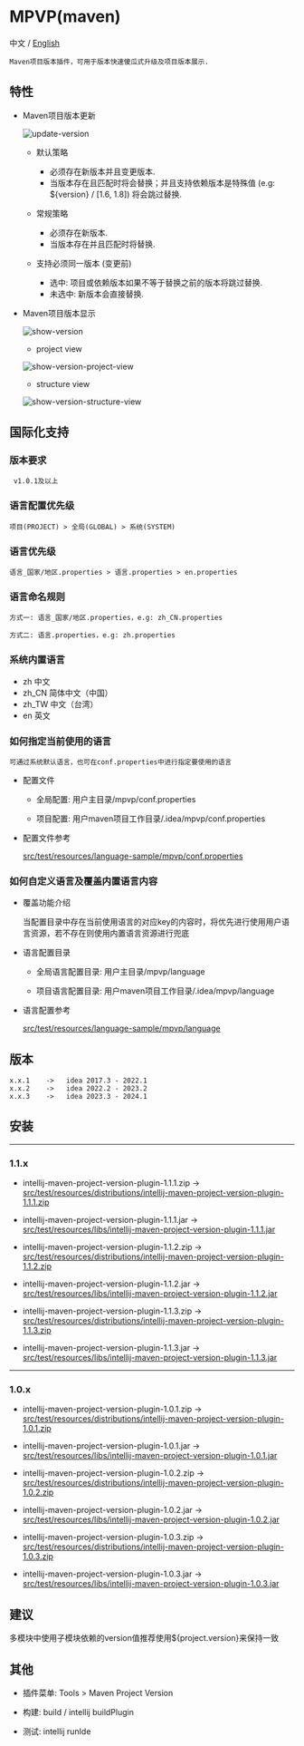 # MPVP(maven) 

  中文 / [English](readme_en.md)


    Maven项目版本插件，可用于版本快速傻瓜式升级及项目版本展示.
  
   
## 特性

+ Maven项目版本更新
    
    ![update-version](src/test/resources/picture/update-version.png)
    
    - 默认策略 
    
        - 必须存在新版本并且变更版本.
        - 当版本存在且匹配时将会替换；并且支持依赖版本是特殊值 (e.g: ${version} / [1.6, 1.8]) 将会跳过替换.
    
    - 常规策略 
    
        - 必须存在新版本.
        - 当版本存在并且匹配时将替换.
     
    - 支持必须同一版本 (变更前) 
     
        - 选中: 项目或依赖版本如果不等于替换之前的版本将跳过替换.
        - 未选中: 新版本会直接替换.

     

+ Maven项目版本显示
    
    ![show-version](src/test/resources/picture/show-version.png) 
    
    - project view
   
    ![show-version-project-view](src/test/resources/picture/show-version-project-view.png) 

    - structure view

    ![show-version-structure-view](src/test/resources/picture/show-version-structure-view.png) 
          

## 国际化支持
  
  ### 版本要求
  
     v1.0.1及以上

  ### 语言配置优先级
  
    项目(PROJECT) > 全局(GLOBAL) > 系统(SYSTEM)

  ### 语言优先级
  
    语言_国家/地区.properties > 语言.properties > en.properties

  ### 语言命名规则
  
    方式一: 语言_国家/地区.properties，e.g: zh_CN.properties
  
    方式二: 语言.properties，e.g: zh.properties

  
  ### 系统内置语言
  
   + zh         中文
   + zh_CN      简体中文（中国）
   + zh_TW      中文（台湾）
   + en         英文
      
  
  ### 如何指定当前使用的语言
  
    可通过系统默认语言，也可在conf.properties中进行指定要使用的语言
    
  - 配置文件
   
    + 全局配置: 用户主目录/mpvp/conf.properties
     
    + 项目配置: 用户maven项目工作目录/.idea/mpvp/conf.properties
   
  - 配置文件参考
   
     [src/test/resources/language-sample/mpvp/conf.properties](src/test/resources/language-sample/mpvp/conf.properties)
   
  
  ### 如何自定义语言及覆盖内置语言内容
    
  - 覆盖功能介绍
    
    当配置目录中存在当前使用语言的对应key的内容时，将优先进行使用用户语言资源，若不存在则使用内置语言资源进行兜底
    
  - 语言配置目录
  
    + 全局语言配置目录: 用户主目录/mpvp/language 
    
    + 项目语言配置目录: 用户maven项目工作目录/.idea/mpvp/language
  
  - 语言配置参考
  
     [src/test/resources/language-sample/mpvp/language](src/test/resources/language-sample/mpvp/language)

## 版本

    x.x.1    ->   idea 2017.3 - 2022.1
    x.x.2    ->   idea 2022.2 - 2023.2
    x.x.3    ->   idea 2023.3 - 2024.1

## 安装

------------------------------------------------------------------

### 1.1.x

 - intellij-maven-project-version-plugin-1.1.1.zip -> [src/test/resources/distributions/intellij-maven-project-version-plugin-1.1.1.zip](src/test/resources/distributions/intellij-maven-project-version-plugin-1.1.1.zip)

 - intellij-maven-project-version-plugin-1.1.1.jar -> [src/test/resources/libs/intellij-maven-project-version-plugin-1.1.1.jar](src/test/resources/libs/intellij-maven-project-version-plugin-1.1.1.jar)

 - intellij-maven-project-version-plugin-1.1.2.zip -> [src/test/resources/distributions/intellij-maven-project-version-plugin-1.1.2.zip](src/test/resources/distributions/intellij-maven-project-version-plugin-1.1.2.zip)

 - intellij-maven-project-version-plugin-1.1.2.jar -> [src/test/resources/libs/intellij-maven-project-version-plugin-1.1.2.jar](src/test/resources/libs/intellij-maven-project-version-plugin-1.1.2.jar)

 - intellij-maven-project-version-plugin-1.1.3.zip -> [src/test/resources/distributions/intellij-maven-project-version-plugin-1.1.3.zip](src/test/resources/distributions/intellij-maven-project-version-plugin-1.1.3.zip)

 - intellij-maven-project-version-plugin-1.1.3.jar -> [src/test/resources/libs/intellij-maven-project-version-plugin-1.1.3.jar](src/test/resources/libs/intellij-maven-project-version-plugin-1.1.3.jar)

------------------------------------------------------------------

### 1.0.x

 - intellij-maven-project-version-plugin-1.0.1.zip -> [src/test/resources/distributions/intellij-maven-project-version-plugin-1.0.1.zip](src/test/resources/distributions/intellij-maven-project-version-plugin-1.0.1.zip)

 - intellij-maven-project-version-plugin-1.0.1.jar -> [src/test/resources/libs/intellij-maven-project-version-plugin-1.0.1.jar](src/test/resources/libs/intellij-maven-project-version-plugin-1.0.1.jar)

 - intellij-maven-project-version-plugin-1.0.2.zip -> [src/test/resources/distributions/intellij-maven-project-version-plugin-1.0.2.zip](src/test/resources/distributions/intellij-maven-project-version-plugin-1.0.2.zip)

 - intellij-maven-project-version-plugin-1.0.2.jar -> [src/test/resources/libs/intellij-maven-project-version-plugin-1.0.2.jar](src/test/resources/libs/intellij-maven-project-version-plugin-1.0.2.jar)

 - intellij-maven-project-version-plugin-1.0.3.zip -> [src/test/resources/distributions/intellij-maven-project-version-plugin-1.0.3.zip](src/test/resources/distributions/intellij-maven-project-version-plugin-1.0.3.zip)

 - intellij-maven-project-version-plugin-1.0.3.jar -> [src/test/resources/libs/intellij-maven-project-version-plugin-1.0.3.jar](src/test/resources/libs/intellij-maven-project-version-plugin-1.0.3.jar)

## 建议

  多模块中使用子模块依赖的version值推荐使用${project.version}来保持一致

## 其他

 - 插件菜单: Tools > Maven Project Version
 
 - 构建: build / intellij buildPlugin
 
 - 测试: intellij runIde
